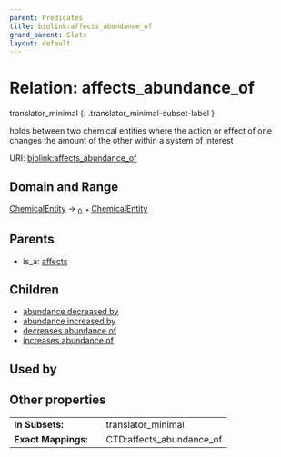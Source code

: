 ```yaml
---
parent: Predicates
title: biolink:affects_abundance_of
grand_parent: Slots
layout: default
---
```


# Relation: affects_abundance_of

translator_minimal
{: .translator_minimal-subset-label }


holds between two chemical entities where the action or effect of one changes the amount of the  other within a system of interest

URI: [biolink:affects_abundance_of](https://w3id.org/biolink/vocab/affects_abundance_of)

## Domain and Range

[ChemicalEntity](ChemicalEntity.md) ->  <sub>0..\*</sub> [ChemicalEntity](ChemicalEntity.md)

## Parents

 *  is_a: [affects](affects.md)

## Children

 *  [abundance decreased by](abundance_decreased_by.md)
 *  [abundance increased by](abundance_increased_by.md)
 *  [decreases abundance of](decreases_abundance_of.md)
 *  [increases abundance of](increases_abundance_of.md)

## Used by


## Other properties

|  |  |  |
| --- | --- | --- |
| **In Subsets:** | | translator_minimal |
| **Exact Mappings:** | | CTD:affects_abundance_of |

